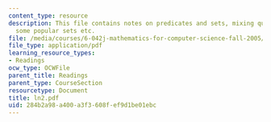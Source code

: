 ```yaml
---
content_type: resource
description: This file contains notes on predicates and sets, mixing quantifiers,
  some popular sets etc.
file: /media/courses/6-042j-mathematics-for-computer-science-fall-2005/284b2a98a400a3f3608fef9d1be01ebc_ln2.pdf
file_type: application/pdf
learning_resource_types:
- Readings
ocw_type: OCWFile
parent_title: Readings
parent_type: CourseSection
resourcetype: Document
title: ln2.pdf
uid: 284b2a98-a400-a3f3-608f-ef9d1be01ebc
---
```

